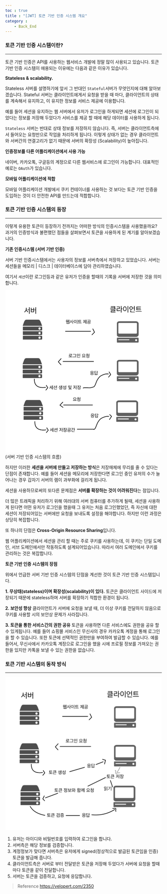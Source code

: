 ```yaml
---
toc : true
title : "[JWT] 토큰 기반 인증 시스템 개요"
category : 
    - Back_End
---
```

### 토큰 기반 인증 시스템이란?
---
토큰 기반 인증은 API를 사용하는 웹서비스 개발에 정말 많이 사용되고 있습니다. 토큰 기반 인증 시스템이 애용되는 이유에는 다음과 같은 이유가 있습니다.

**Stateless & scalability.**

Stateless 서버를 설명하기에 앞서 그 반대인 `Stateful`서버가 무엇인지에 대해 알아보겠습니다. Stateful 서버는 클라이언트에게서 요청을 받을 때 마다, 클라이언트의 상태를 계속해서 유지하고, 이 유지한 정보를 서비스 제공에 이용합니다.

예를 들어 세션을 유지하는 웹 서버에서 유저가 로그인을 하게되면 세션에 로그인이 되었다는 정보를 저장해 두었다가 서비스를 제공 할 때에 해당 데이터를 사용하게 됩니다.

`Stateless` 서버는 반대로 상태 정보를 저장하지 않습니다. 즉, 서버는 클라이언트측에서 들어오는 요청만으로 작업을 처리하게 됩니다. 이렇게 상태가 없는 경우 클라이언트와 서버간의 연결고리가 없기 때문에 서버의 확장성 $($Scalability)이 높아집니다. 

**인증정보를 다른 어플리케이션에서 사용 가능**

네이버, 카카오톡, 구글등의 계정으로 다른 웹서비스에 로그인이 가능합니다. 대표적인 예로는 `OAuth`가 있습니다.

**모바일 어플리케이션에 적합**

모바일 어플리케이션 개발에서 쿠키 컨테이너를 사용하는 것 보다는 토큰 기반 인증을 도입하는 것이 더 안전한 API를 만드는데 적합합니다.

### 토큰 기반 인증 시스템의 등장
---
이렇게 유용한 토큰이 등장하기 전까지는 어떠한 방식의 인증시스템을 사용했을까요? 과거의 인증방식과 불편했던 점들을 살펴보면서 토큰을 사용하게 된 계기를 알아보겠습니다.

**기존 인증시스템 $($서버 기반 인증)**

서버 기반 인증시스템에서는 사용자의 정보를 서버측에서 저장하고 있었습니다. 서버는 세션들을 메모리 | 디스크 | 데이터베이스에 담아 관리하였습니다. 

여기서 `세션`이란 로그인등과 같은 유저가 인증을 할때의 기록을 서버에 저장한 것을 의미합니다.

![server-token-flow](/assets/images/Back_End/server-token-flow.jpeg)
$($서버 기반 인증 시스템의 흐름)

하지만 이러한 **세션을 서버에 만들고 저장하는 방식**은 저장매체에 무리를 줄 수 있다는 단점이 존재합니다. 예를 들어 세션을 메모리에 저장한다면 로그인 중인 유저의 수가 늘어나는 경우 갑자기 서버의 램이 과부화에 걸리게 됩니다.

세션을 사용하므로써의 또다른 문제점은 **서버를 확장하는 것이 어려워진다**는 점입니다.

더 많은 트래픽을 처리하기 위해 여러대의 서버 컴퓨터를 추가하게 될때, 세션을 사용하게 된다면 어떤 유저가 로그인을 했을때 그 유저는 처음 로그인했었던, 즉 자신에 대한 세션이 저장되어있는 서버에만 요청을 보내도록 설정을 해야합니다. 하지만 이런 과정은 상당히 복잡합니다.

또 하나의 단점은 **Cross-Origin Resource Sharing**입니다.

웹 어플리케이션에서 세션을 관리 할 때는 주로 쿠키를 사용하는데, 이 쿠키는 단일 도메인, 서브 도메인에서만 작동하도록 설계되어있습니다. 따라서 여러 도메인에서 쿠키를 관리하는 것은 복잡합니다.

**토큰 기반 인증 시스템의 장점**

위에서 언급한 서버 기반 인증 시스템의 단점을 계선한 것이 토큰 기반 인증 시스템입니다.

**1. 무상태$($stateless)이며 확장성$($scalability)이 있다.**
토큰은 클라이언트 사이드에 저장되기 때문에 stateless하며 서버를 확장하기 적합한 환경이 됩니다.

**2. 보안성 향상**
클라이언트가 서버에 요청을 보낼 때, 더 이상 쿠키를 전달하지 않음으로 쿠키를 사용할 시의 보안상 문제가 사라집니다.

**3. 토큰을 통한 서비스간의 권한 공유**
토큰을 사용하면 다른 서비스에도 권한을 공유 할 수 있게됩니다. 예를 들어 쇼핑몰 서비스인 무신사의 경우 카카오톡 계정을 통해 로그인을 할 수 있습니다. 또한 토큰에 선택적인 권한만을 부여하여 발급할 수 있습니다. 예를 들어서, 무신사에서 카카오톡 계정으로 로그인을 했을 시에 프로필 정보를 가져오는 권한을 있지만 카톡을 보낼 수 있는 권한을 없습니다.

### 토큰 기반 시스템의 동작 방식
---
![server-token-work-flow](/assets/images/Back_End/server-token-work-flow.jpeg)

1. 유저는 아이디와 비밀번호를 입력하여 로그인을 합니다.<br>
2. 서버측은 해당 정보를 검증합니다.<br>
3. 계정정보가 맞다면 서버측은 유저에게 signed$($정상적으로 발급된 토큰임을 인증)토큰을 발급해 줍니다.<br>
4. 클라이언트측은 서버로 부터 전달받은 토큰을 저장해 두었다가 서버에 요청을 할때마다 토큰을 같이 전달합니다.<br>
5. 서버는 토큰을 검증하고, 요청에 응답합니다.

>Reference
https://velopert.com/2350